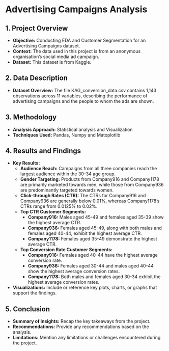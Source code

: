# Advertising Campaigns Analysis

## 1. Project Overview
- **Objective:** Conducting EDA and Customer Segmentation for an Advertising Campaigns dataset.
- **Context:** The data used in this project is from an anonymous organisation’s social media ad campaign. 
- **Dataset:** This dataset is from Kaggle.

## 2. Data Description
- **Dataset Overview:** The file KAG_conversion_data.csv contains 1,143 observations across 11 variables, describing the performance of advertising campaigns and the people to whom the ads are shown. 

## 3. Methodology
- **Analysis Approach:** Statistical analysis and Visualization
- **Techniques Used:** Pandas, Numpy and Matoplotlib 

## 4. Results and Findings
- **Key Results:**
  - **Audience Reach:** Campaigns from all three companies reach the largest audience within the 30-34 age group.
  - **Gender Targeting:** Products from Company916 and Company1178 are primarily marketed towards men, while those from Company936 are predominantly targeted towards women.
  - **Click-through Rates (CTR):** The CTRs for Company916 and Company936 are generally below 0.01%, whereas Company1178’s CTRs range from 0.0125% to 0.02%.
  - **Top CTR Customer Segments:**
    - **Company916:** Males aged 45-49 and females aged 35-39 show the highest average CTR.
    - **Company936:** Females aged 45-49, along with both males and females aged 40-44, exhibit the highest average CTR.
    - **Company1178:** Females aged 35-49 demonstrate the highest average CTR.
  - **Top Conversion Rate Customer Segments:**
    - **Company916:** Females aged 40-44 have the highest average conversion rate.
    - **Company936:** Females aged 30-44 and males aged 40-44 show the highest average conversion rates.
    - **Company1178:** Both males and females aged 30-34 exhibit the highest average conversion rates.
- **Visualizations:** Include or reference key plots, charts, or graphs that support the findings.

## 5. Conclusion
- **Summary of Insights:** Recap the key takeaways from the project.
- **Recommendations:** Provide any recommendations based on the analysis.
- **Limitations:** Mention any limitations or challenges encountered during the project.
